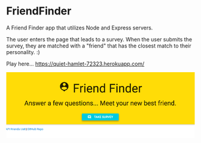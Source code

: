 # FriendFinder

A Friend Finder app that utilizes Node and Express servers. 

The user enters the page that leads to a survey. When the user submits the survey, they are matched with a "friend" that has the closest match to their personality. :)

Play here...
https://quiet-hamlet-72323.herokuapp.com/

![](https://raw.githubusercontent.com/mikes94116/FriendFinder/master/FriendFinder.png)
